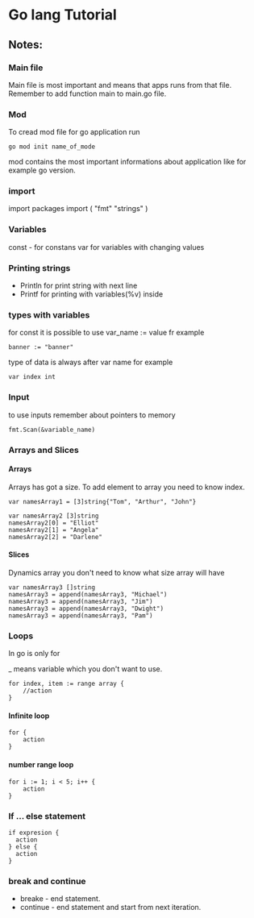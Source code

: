 # Go lang Tutorial

## Notes:

### Main file
Main file is most important and means that apps runs from that file.
Remember to add function main to main.go file.

### Mod
To cread mod file for go application run
```
go mod init name_of_mode
```
mod contains the most important informations about application like for example go version.

### import 
import packages
import (
    "fmt"
    "strings"
)

### Variables
const - for constans
var for variables with changing values

### Printing strings

* Println for print string with next line 
* Printf for printing with variables(%v) inside 

### types with variables

for const it is possible to use var_name := value fr example 
```
banner := "banner"
```
type of data is always after var name for example 
```
var index int 
```

### Input
to use inputs remember about pointers to memory 
```
fmt.Scan(&variable_name)
```

### Arrays and Slices 

#### Arrays
Arrays has got a size. To add element to array you need to know index.
```
var namesArray1 = [3]string{"Tom", "Arthur", "John"}

var namesArray2 [3]string
namesArray2[0] = "Elliot"
namesArray2[1] = "Angela"
namesArray2[2] = "Darlene"
```

#### Slices 
Dynamics array you don't need to know what size array will have
```
var namesArray3 []string
namesArray3 = append(namesArray3, "Michael")
namesArray3 = append(namesArray3, "Jim")
namesArray3 = append(namesArray3, "Dwight")
namesArray3 = append(namesArray3, "Pam")
```

### Loops
In go is only for 

_ means variable which you don't want to use.

```
for index, item := range array {
    //action
}
```

#### Infinite loop
```
for {
    action
}
```

#### number range loop
```
for i := 1; i < 5; i++ {
	action
}
```

### If ... else statement
```
if expresion {
  action
} else {
  action  
}
```

### break and continue

* breake - end statement. 
* continue - end statement and start from next iteration. 
